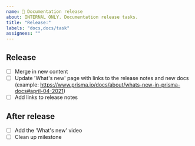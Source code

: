 ```yaml
---
name: 🎉 Documentation release
about: INTERNAL ONLY. Documentation release tasks.
title: "Release:"
labels: "docs,docs/task"
assignees: ""
---
```


## Release

- [ ] Merge in new content
- [ ] Update 'What's new' page with links to the release notes and new docs (example: https://www.prisma.io/docs/about/whats-new-in-prisma-docs#april-04-2021)
- [ ] Add links to release notes

## After release

- [ ] Add the 'What's new' video
- [ ] Clean up milestone
